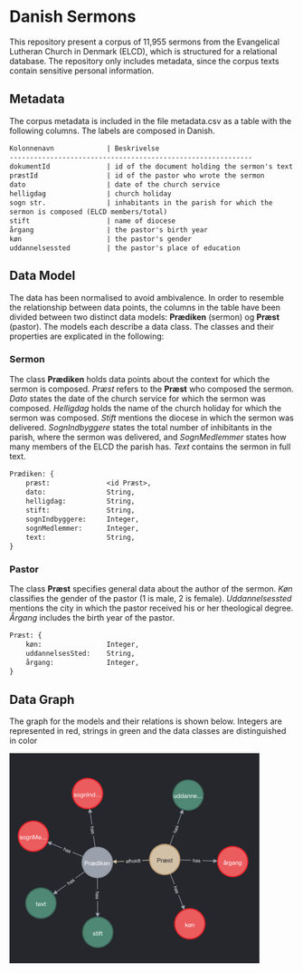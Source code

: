 # Danish Sermons
 
This repository present a corpus of 11,955 sermons from the Evangelical Lutheran Church in Denmark (ELCD), which is structured for a relational database. The repository only includes metadata, since the corpus texts contain sensitive personal information.

## Metadata
The corpus metadata is included in the file metadata.csv as a table with the following columns. The labels are composed in Danish.

```
Kolonnenavn             | Beskrivelse
------------------------------------------------------------
dokumentId              | id of the document holding the sermon's text
præstId                 | id of the pastor who wrote the sermon
dato                    | date of the church service
helligdag               | church holiday 
sogn str.               | inhabitants in the parish for which the sermon is composed (ELCD members/total) 
stift                   | name of diocese
årgang                  | the pastor's birth year
køn                     | the pastor's gender
uddannelsessted         | the pastor's place of education

```  

## Data Model
The data has been normalised to avoid ambivalence. In order to resemble the relationship between data points, the columns in the table have been divided between two distinct data models: __Prædiken__ (sermon) og __Præst__ (pastor). The models each describe a data class. The classes and their properties are explicated in the following:

### Sermon
The class __Prædiken__ holds data points about the context for which the sermon is composed. _Præst_ refers to the __Præst__ who composed the sermon. _Dato_ states the date of the church service for which the sermon was composed. _Helligdag_ holds the name of the church holiday for which the sermon was composed. _Stift_ mentions the diocese in which the sermon was delivered. _SognIndbyggere_ states the total number of inhibitants in the parish, where the sermon was delivered, and _SognMedlemmer_ states how many members of the ELCD the parish has. _Text_ contains the sermon in full text.  

```
Prædiken: {
    præst:              <id Præst>,
    dato:               String,
    helligdag:          String,
    stift:              String,
    sognIndbyggere:     Integer,
    sognMedlemmer:      Integer,
    text:               String,
}
```

### Pastor
The class __Præst__ specifies general data about the author of the sermon. _Køn_ classifies the gender of the pastor (1 is male, 2 is female). _Uddannelsessted_ mentions the city in which the pastor received his or her theological degree. _Årgang_ includes the birth year of the pastor. 
```
Præst: {
    køn:                Integer,
    uddannelsesSted:    String,
    årgang:             Integer,
}
```

## Data Graph
The graph for the models and their relations is shown below. Integers are represented in red, strings in green and the data classes are distinguished in color

![graf](./graf.png)
